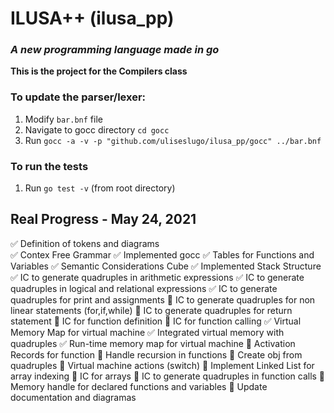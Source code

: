 # ILUSA++ (ilusa_pp)

### _A new programming language made in go_

**This is the project for the Compilers class**

### To update the parser/lexer:

1. Modify `bar.bnf` file
2. Navigate to gocc directory `cd gocc`
3. Run `gocc -a -v -p "github.com/uliseslugo/ilusa_pp/gocc" ../bar.bnf`

### To run the tests

1. Run `go test -v` (from root directory)

## Real Progress - May 24, 2021
✅ Definition of tokens and diagrams  
✅ Contex Free Grammar
✅ Implemented gocc
✅ Tables for Functions and Variables
✅ Semantic Considerations Cube
✅ Implemented Stack Structure
✅ IC to generate quadruples in arithmetic expressions
✅ IC to generate quadruples in logical and relational expressions
✅ IC to generate quadruples for print and assignments
🤔 IC to generate quadruples for non linear statements (for,if,while)
🤔 IC to generate quadruples for return statement
🤔 IC for function definition
🤔 IC for function calling
✅ Virtual Memory Map for virtual machine
✅ Integrated virtual memory with quadruples
✅ Run-time memory map for virtual machine
🤔 Activation Records for function
🤔 Handle recursion in functions
🤔 Create obj from quadruples
🤔 Virtual machine actions (switch)
🤔 Implement Linked List for array indexing
🤔 IC for arrays
🤔 IC to generate quadruples in function calls
🤔 Memory handle for declared functions and variables
🤔 Update documentation and diagramas
